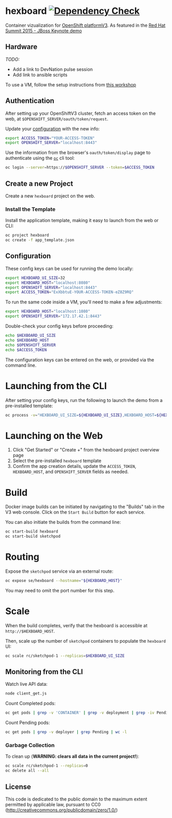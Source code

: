 # hexboard [![Dependency Check](http://img.shields.io/david/ryanj/hexboard.svg)](https://david-dm.org/ryanj/hexboard)

Container vizualization for [OpenShift platformV3](http://openshift.com).  As featured in the [Red Hat Summit 2015 - JBoss Keynote demo](https://www.youtube.com/watch?v=wWNVpFibayA&t=26m48s)

## Hardware

*TODO:* 

* Add a link to DevNation pulse session
* Add link to ansible scripts

To use a VM, follow the setup instructions from [this workshop](http://bit.ly/v3devs)

## Authentication
After setting up your OpenShiftV3 cluster, fetch an access token on the web, at `$OPENSHIFT_SERVER/oauth/token/request`.

Update your [configuration](#configuration) with the new info:

```bash
export ACCESS_TOKEN="YOUR-ACCESS-TOKEN"
export OPENSHIFT_SERVER="localhost:8443"
```

Use the information from the browser's `oauth/token/display` page to authenticate using the [`oc`](https://github.com/openshift/origin/releases) cli tool:

```bash
oc login --server=https://$OPENSHIFT_SERVER --token=$ACCESS_TOKEN
```

## Create a new Project
Create a new `hexboard` project on the web.

### Install the Template
Install the application template, making it easy to launch from the web or CLI:

```bash
oc project hexboard
oc create -f app_template.json
```

## Configuration

These config keys can be used for running the demo locally:

```bash
export HEXBOARD_UI_SIZE=32 
export HEXBOARD_HOST="localhost:8080"
export OPENSHIFT_SERVER="localhost:8443"
export ACCESS_TOKEN="ExXbbtuE-YOUR-ACCESS-TOKEN-eZ8Z9RQ"
```

To run the same code inside a VM, you'll need to make a few adjustments:

```bash
export HEXBOARD_HOST="localhost:1080"
export OPENSHIFT_SERVER="172.17.42.1:8443"
```

Double-check your config keys before proceeding:

```bash
echo $HEXBOARD_UI_SIZE
echo $HEXBOARD_HOST
echo $OPENSHIFT_SERVER
echo $ACCESS_TOKEN
```

The configuration keys can be entered on the web, or provided via the command line.

# Launching from the CLI

After setting your config keys, run the following to launch the demo from a pre-installed template:

```bash
oc process -v="HEXBOARD_UI_SIZE=${HEXBOARD_UI_SIZE},HEXBOARD_HOST=${HEXBOARD_HOST},OPENSHIFT_SERVER=${OPENSHIFT_SERVER},ACCESS_TOKEN=${ACCESS_TOKEN}" hexboard | oc create -f -
```

# Launching on the Web

1. Click "Get Started" or "Create +" from the hexboard project overview page
2. Select the pre-installed `hexboard` template
3. Confirm the app creation details, update the `ACCESS_TOKEN`, `HEXBOARD_HOST`, and `OPENSHIFT_SERVER` fields as needed.

# Build

Docker image builds can be initiated by navigating to the "Builds" tab in the V3 web console.  Click on the `Start Build` button for each service.

You can also initiate the builds from the command line:

```bash
oc start-build hexboard
oc start-build sketchpod
```

# Routing 
Expose the `sketchpod` service via an external route:

```bash
oc expose se/hexboard --hostname="${HEXBOARD_HOST}"
```

You may need to omit the port number for this step.

# Scale

When the build completes, verify that the hexboard is accessible at `http://$HEXBOARD_HOST`. 

Then, scale up the number of `sketchpod` containers to populate the `hexboard` UI:

```bash
oc scale rc/sketchpod-1 --replicas=$HEXBOARD_UI_SIZE
```

## Monitoring from the CLI

Watch live API data:

```bash
node client_get.js
```

Count Completed pods:

```bash
oc get pods | grep -v 'CONTAINER' | grep -v deployment | grep -iv Pending | grep -iv 'not ready' | wc -l
```

Count Pending pods:

```bash
oc get pods | grep -v deployer | grep Pending | wc -l
```

### Garbage Collection

To clean up (**WARNING: clears all data in the current project!**):

```bash
oc scale rc/sketchpod-1 --replicas=0
oc delete all --all
```

## License
This code is dedicated to the public domain to the maximum extent permitted by applicable law, pursuant to CC0 (http://creativecommons.org/publicdomain/zero/1.0/)
